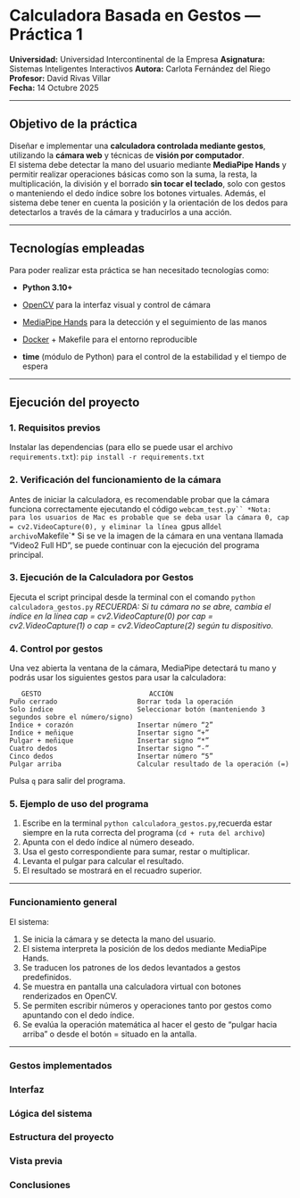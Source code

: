 # Calculadora Basada en Gestos — Práctica 1

**Universidad:** Universidad Intercontinental de la Empresa
**Asignatura:** Sistemas Inteligentes Interactivos
**Autora:** Carlota Fernández del Riego  
**Profesor:** David Rivas Villar  
**Fecha:** 14 Octubre 2025  

---

## Objetivo de la práctica

Diseñar e implementar una **calculadora controlada mediante gestos**, utilizando la **cámara web** y técnicas de **visión por computador**.  
El sistema debe detectar la mano del usuario mediante **MediaPipe Hands** y permitir realizar operaciones básicas como son la suma, la resta, la multiplicación, la división y el borrado **sin tocar el teclado**, solo con gestos o manteniendo el dedo índice sobre los botones virtuales. Además, el sistema debe tener en cuenta la posición y la orientación de los dedos para detectarlos a través de la cámara y traducirlos a una acción.


---

## Tecnologías empleadas

Para poder realizar esta práctica se han necesitado tecnologías como:

- **Python 3.10+**
- [OpenCV](https://opencv.org/) para la interfaz visual y control de cámara  
- [MediaPipe Hands](https://developers.google.com/mediapipe) para la detección y el seguimiento de las manos  
- [Docker](https://www.docker.com/) + Makefile para el entorno reproducible  

- **time** (módulo de Python) para el control de la estabilidad y el tiempo de espera  

---

## Ejecución del proyecto

### 1. Requisitos previos
Instalar las dependencias (para ello se puede usar el archivo `requirements.txt`): `pip install -r requirements.txt`

### 2. Verificación del funcionamiento de la cámara
Antes de iniciar la calculadora, es recomendable probar que la cámara funciona correctamente ejecutando el código `webcam_test.py``
    *Nota: para los usuarios de Mac es probable que se deba usar la cámara 0, cap = cv2.VideoCapture(0), y eliminar la línea `gpus all` del archivo `Makefile`*
Si se ve la imagen de la cámara en una ventana llamada “Video2 Full HD”, se puede continuar con la ejecución del programa principal.

### 3. Ejecución de la Calculadora por Gestos
Ejecuta el script principal desde la terminal con el comando `python calculadora_gestos.py`
    *RECUERDA: Si tu cámara no se abre, cambia el índice en la línea cap = cv2.VideoCapture(0) por cap = cv2.VideoCapture(1) o cap = cv2.VideoCapture(2) según tu dispositivo.*

### 4. Control por gestos
Una vez abierta la ventana de la cámara, MediaPipe detectará tu mano y podrás usar los siguientes gestos para usar la calculadora:

       GESTO                           ACCIÓN
    Puño cerrado	                Borrar toda la operación
    Solo índice	                    Seleccionar botón (manteniendo 3 segundos sobre el número/signo)
    Índice + corazón                Insertar número “2”
    Índice + meñique                Insertar signo “+”
    Pulgar + meñique                Insertar signo “*”
    Cuatro dedos                    Insertar signo “-”
    Cinco dedos	                    Insertar número “5”
    Pulgar arriba	                Calcular resultado de la operación (=)

Pulsa `q` para salir del programa.

### 5. Ejemplo de uso del programa
1. Escribe en la terminal `python calculadora_gestos.py`,recuerda estar siempre en la ruta correcta del programa (`cd + ruta del archivo`)
2. Apunta con el dedo índice al número deseado.
3. Usa el gesto correspondiente para sumar, restar o multiplicar.
4. Levanta el pulgar para calcular el resultado.
5. El resultado se mostrará en el recuadro superior.



---

### Funcionamiento general

El sistema:
1. Se inicia la cámara y se detecta la mano del usuario.
2. El sistema interpreta la posición de los dedos mediante MediaPipe Hands.
3. Se traducen los patrones de los dedos levantados a gestos predefinidos.
4. Se muestra en pantalla una calculadora virtual con botones renderizados en OpenCV.
5. Se permiten escribir números y operaciones tanto por gestos como apuntando con el dedo índice.
6. Se evalúa la operación matemática al hacer el gesto de “pulgar hacia arriba” o desde el botón = situado en la antalla.


---

### Gestos implementados

### Interfaz

### Lógica del sistema

### Estructura del proyecto

### Vista previa

### Conclusiones